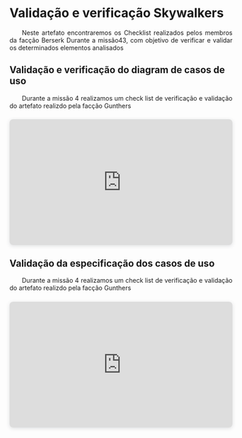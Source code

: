 # Validação e verificação Skywalkers

<p align="justify">&emsp;&emsp;Neste artefato encontraremos os Checklist realizados pelos membros da facção Berserk Durante a missão43, com objetivo de verificar e validar os determinados elementos analisados</p> 

## Validação e verificação do diagram de casos de uso

<p align="justify">&emsp;&emsp;Durante a missão 4 realizamos um check list de verificação e validação do artefato realizdo pela facção Gunthers</p>

<center>

<div style="position: relative; width: 100%; height: 0; padding-top: 56.2500%;
 padding-bottom: 0; box-shadow: 0 2px 8px 0 rgba(63,69,81,0.16); margin-top: 1.6em; margin-bottom: 0.9em; overflow: hidden;
 border-radius: 8px; will-change: transform;">
  <iframe loading="lazy" style="position: absolute; width: 100%; height: 100%; top: 0; left: 0; border: none; padding: 0;margin: 0;"
    src="https://docs.google.com/spreadsheets/d/1iPZ1Lbdkpfnyv9qXa7THqph8wGllzpUAxYF5YKKnoVo/edit?usp=sharing" allowfullscreen="allowfullscreen" allow="fullscreen">
  </iframe>
</div>
</center>

## Validação da especificação dos casos de uso

<p align="justify">&emsp;&emsp;Durante a missão 4 realizamos um check list de verificação e validação do artefato realizdo pela facção Gunthers</p>


<center>

<div style="position: relative; width: 100%; height: 0; padding-top: 56.2500%;
 padding-bottom: 0; box-shadow: 0 2px 8px 0 rgba(63,69,81,0.16); margin-top: 1.6em; margin-bottom: 0.9em; overflow: hidden;
 border-radius: 8px; will-change: transform;">
  <iframe loading="lazy" style="position: absolute; width: 100%; height: 100%; top: 0; left: 0; border: none; padding: 0;margin: 0;"
    src="https://docs.google.com/spreadsheets/d/1wx2yezBQjZ55WrFbOo2WzaAyK1bWm6q6W9v68COO07Q/edit?usp=sharing" allowfullscreen="allowfullscreen" allow="fullscreen">
  </iframe>
</div>
</center>
